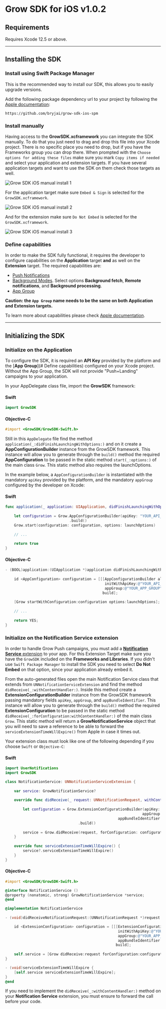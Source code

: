 # Grow SDK for iOS v1.0.2

## Requirements

Requires Xcode 12.5 or above.

---

## Installing the SDK

### Install using Swift Package Manager

This is the recommended way to install our SDK, this allows you to easily upgrade versions.

Add the following package dependency url to your project by following the [Apple documentation](https://developer.apple.com/documentation/swift_packages/adding_package_dependencies_to_your_app):

```
https://github.com/bryjai/grow-sdk-ios-spm
```


### Install manually

Having access to the **GrowSDK.xcframework**  you can integrate the SDK manually. To do that you just need to drag and drop this file into your Xcode project. There is no specific place you need to drop, but if you have the Frameworks group you can drop there. When prompted with the `Choose options for adding these files` make sure you mark `Copy items if needed` and select your application and extension targets. If you have several application targets and want to use the SDK on them check those targets as well.

![Grow SDK iOS manual install 1](https://bryj-sdks.s3.eu-west-1.amazonaws.com/grow/docs/iOS/manual_step_1.png)

For the application target make sure `Embed & Sign` is selected for the `GrowSDK.xcframework`.

![Grow SDK iOS manual install 2](https://bryj-sdks.s3.eu-west-1.amazonaws.com/grow/docs/iOS/manual_step_2.png)

And for the extension make sure `Do Not Embed` is selected for the `GrowSDK.xcframework`.

![Grow SDK iOS manual install 3](https://bryj-sdks.s3.eu-west-1.amazonaws.com/grow/docs/iOS/manual_step_3.png)


### Define capabilities

In order to make the SDK fully functional, it requires the developer to configure capabilities on the **Application** target **and** as well on the **Extension** target. The required capabilities are:

- [Push Notifications](https://developer.apple.com/documentation/usernotifications/registering_your_app_with_apns)
- [Background Modes](https://developer.apple.com/documentation/xcode/configuring-background-execution-modes). Select options **Background fetch**, **Remote notifications**, and **Background processing**.
- [App Group](https://developer.apple.com/documentation/xcode/configuring-app-groups)


**Caution: the `App Group` name needs to be the same on both Application and Extension targets.**

To learn more about capabilities please check [Apple documentation](https://developer.apple.com/documentation/xcode/capabilities).

---

## Initializing the SDK

### Initialize on the Application

To configure the SDK, it is required an **API Key** provided by the platform and the [**App Group**](# Define capabilities) configured on your Xcode project. Without the App Group, the SDK will not provide "Push+Landing" campaigns to your application.

In your AppDelegate class file, import the **GrowSDK** framework:

#### Swift
```swift
import GrowSDK
```

#### Objective-C
```objective-c
#import <GrowSDK/GrowSDK-Swift.h>
```

Still in this `AppDelegate` file find the method `application(_:didFinishLaunchingWithOptions:)` and on it create a **AppConfigurationBuilder** instance from the GrowSDK framework. This instance will allow you to generate through the `build()` method the required **AppConfiguration** to be passed in the static method `start(_:options:)` of the main class `Grow`. This static method also requires the launchOptions.

In the example below, a `AppConfigurationBuilder` is instantiated with the mandatory `apiKey` provided by the platform, and the mandatory `appGroup` configured by the developer on Xcode:

#### Swift
```swift
func application(_ application: UIApplication, didFinishLaunchingWithOptions launchOptions: [UIApplication.LaunchOptionsKey: Any]?) -> Bool {
    
    let configuration = Grow.AppConfigurationBuilder(apiKey: "YOUR_API_KEY", appGroup: "YOUR_APP_GROUP")
                             .build()
    Grow.start(configuration: configuration, options: launchOptions)
    
    // ...
    
    return true
}
```

#### Objective-C
```objective-c
- (BOOL)application:(UIApplication *)application didFinishLaunchingWithOptions:(NSDictionary *)launchOptions {
    
    id <AppConfiguration> configuration = [[[AppConfigurationBuilder alloc]
                                             initWithApiKey:@"YOUR_API_KEY"
                                             appGroup:@"YOUR_APP_GROUP"]
                                            build];
    
    [Grow startWithConfiguration:configuration options:launchOptions];
    
    // ...
    
    return YES;
}
```


### Initialize on the Notification Service extension

In order to handle Grow Push campaigns, you must add a [**Notification Service** extension](https://developer.apple.com/documentation/usernotifications/modifying_content_in_newly_delivered_notifications) to your app. For this Extension Target make sure you have the `GrowSDK` included on the **Frameworks and Libraries**. If you didn't use `Swift Package Manager` to install the SDK you need to select **Do Not Embed** on that option, since your application already embed it.

From the auto-generated files open the main Notification Service class that extends from `UNNotificationServiceExtension` and find the method `didReceive(_:withContentHandler:)`. Inside this method create a **ExtensionConfigurationBuilder** instance from the GrowSDK framework passing mandatory fields `apiKey`, `appGroup`, and `appBundleIdentifier`. This instance will allow you to generate through the `build()` method the required **ExtensionConfiguration** to be passed in the static method `didReceive(_:forConfiguration:withContentHandler:)` of the main class `Grow`. This static method will return a **GrowNotificationService** object that you will need to save a reference to be able to forward the `serviceExtensionTimeWillExpire()` from Apple in case it times out. 

Your extension class must look like one of the following depending if you choose `Swift` or `Objective-C`:

#### Swift
```swift
import UserNotifications
import GrowSDK

class NotificationService: UNNotificationServiceExtension {
    
    var service: GrowNotificationService?
    
    override func didReceive(_ request: UNNotificationRequest, withContentHandler contentHandler: @escaping (UNNotificationContent) -> Void) {
        
        let configuration = Grow.ExtensionConfigurationBuilder(apiKey: "YOUR_API_KEY",
                                                              appGroup: "YOUR_APP_GROUP",
                                                   appBundleIdentifier: "YOUR_APP_BUNDLE_IDENTIFIER")
                                 .build()
                                 
        service = Grow.didReceive(request, forConfiguration: configuration, withContentHandler: contentHandler)
    }
    
    override func serviceExtensionTimeWillExpire() {
        service?.serviceExtensionTimeWillExpire()
    }
}
```

#### Objective-C
```objective-c
#import <GrowSDK/GrowSDK-Swift.h>

@interface NotificationService ()
@property (nonatomic, strong) GrowNotificationService *service;
@end

@implementation NotificationService
    
- (void)didReceiveNotificationRequest:(UNNotificationRequest *)request withContentHandler:(void (^)(UNNotificationContent * _Nonnull))contentHandler {

    id <ExtensionConfiguration> configuration = [[[ExtensionConfigurationBuilder alloc]
                                                   initWithApiKey:@"YOUR_API_KEY"
                                                   appGroup:@"YOUR_APP_GROUP"
                                                   appBundleIdentifier:@"YOUR_APP_BUNDLE_IDENTIFIER"]
                                                  build];
    
    self.service = [Grow didReceive:request forConfiguration:configuration withContentHandler:contentHandler];
}

- (void)serviceExtensionTimeWillExpire {
    [self.service serviceExtensionTimeWillExpire];
}
@end
```

If you need to implement the `didReceive(_:withContentHandler:)` method on your **Notification Service** extension, you must ensure to forward the call before your code.
